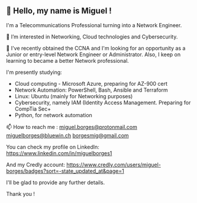 <b><h2>👋 Hello, my name is Miguel !</h2></b>
 
 I'm a Telecommunications Professional turning into a Network Engineer.

 👀 I’m interested in Networking, Cloud technologies and Cybersecurity.
 
 🌱 I've recently obtained the CCNA and I'm looking for an opportunity as a Junior or entry-level Network Engineer or Administrator.
 Also, I keep on learning to became a better Network professional.
 
I'm presently studying:</br> 
+ Cloud computing - Microsoft Azure, preparing for AZ-900 cert
+ Network Automation: PowerShell, Bash, Ansible and Terraform
+ Linux: Ubuntu (mainly for Networking purposes)
+ Cybersecurity, namely IAM (Identity Access Management. Preparing for CompTia Sec+
+ Python, for network automation
  
📫 How to reach me :
miguel.borges@protonmail.com
miguelborges@bluewin.ch
borgesmig@gmail.com

You can check my profile on LinkedIn:
https://www.linkedin.com/in/miguelborges1

And my Credly account:
https://www.credly.com/users/miguel-borges/badges?sort=-state_updated_at&page=1

I'll be glad to provide any further details.

Thank you !
<!---
BorgesMig/BorgesMig is a ✨ special ✨ repository because its `README.md` (this file) appears on your GitHub profile.
You can click the Preview link to take a look at your changes.
--->
